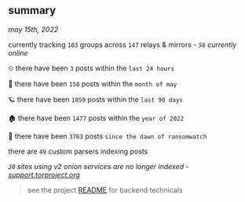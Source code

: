 
## summary
_may 15th, 2022_

currently tracking `103` groups across `147` relays & mirrors - _`56` currently online_

⏲ there have been `3` posts within the `last 24 hours`

🦈 there have been `158` posts within the `month of may`

🪐 there have been `1059` posts within the `last 90 days`

🏚 there have been `1477` posts within the `year of 2022`

🦕 there have been `3763` posts `since the dawn of ransomwatch`

there are `49` custom parsers indexing posts

_`20` sites using v2 onion services are no longer indexed - [support.torproject.org](https://support.torproject.org/onionservices/v2-deprecation/)_

> see the project [README](https://github.com/thetanz/ransomwatch#ransomwatch--) for backend technicals
